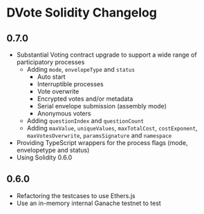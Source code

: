 # DVote Solidity Changelog

## 0.7.0

- Substantial Voting contract upgrade to support a wide range of participatory processes
    - Adding `mode`, `envelopeType` and `status`
        - Auto start
        - Interruptible processes
        - Vote overwrite
        - Encrypted votes and/or metadata
        - Serial envelope submission (assembly mode)
        - Anonymous voters
    - Adding `questionIndex` and `questionCount`
    - Adding `maxValue`, `uniqueValues`, `maxTotalCost`, `costExponent`, `maxVotesOverwrite`, `paramsSignature` and `namespace`
- Providing TypeScript wrappers for the process flags (mode, envelopetype and status)
- Using Solidity 0.6.0

## 0.6.0

- Refactoring the testcases to use Ethers.js
- Use an in-memory internal Ganache testnet to test
